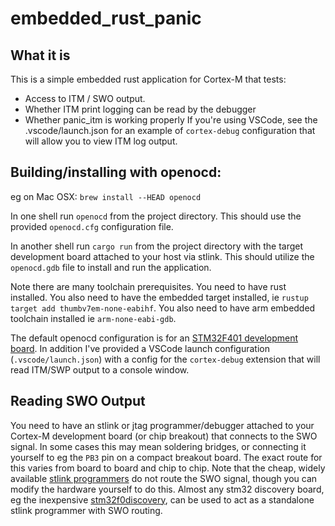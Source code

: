 # embedded_rust_panic

## What it is
This is a simple embedded rust application for Cortex-M that tests:
- Access to ITM / SWO output. 
- Whether ITM print logging can be read by the debugger
- Whether panic_itm is working properly
If you're using VSCode, see the .vscode/launch.json for an example of `cortex-debug` configuration that will allow you to view ITM log output.

## Building/installing with openocd:

eg on Mac OSX:
`brew install --HEAD openocd`

In one shell run `openocd` from the project directory. 
This should use the provided `openocd.cfg` configuration file.

In another shell run `cargo run` from the project directory with the target development board attached to your host via stlink.  This should utilize the `openocd.gdb` file to install and run the application. 

Note there are many toolchain prerequisites. You need to have rust installed. You also need to have the embedded target installed, ie `rustup target add thumbv7em-none-eabihf`.  You also need to have arm embedded toolchain installed ie `arm-none-eabi-gdb`.

The default openocd configuration is for an [STM32F401 development board](https://www.amazon.com/SongHe-STM32F401-Development-STM32F401CCU6-Learning/dp/B07XBWGF9M/ref=sr_1_1).  In addition I've provided a VSCode launch configuration (`.vscode/launch.json`) with a config for the `cortex-debug` extension that will read ITM/SWP output to a console window. 


## Reading SWO Output

You need to have an stlink or jtag programmer/debugger attached to your Cortex-M development board (or chip breakout) that connects to the SWO signal. In some cases this may mean soldering bridges, or connecting it yourself to eg the `PB3` pin on a compact breakout board. The exact route for this varies from board to board and chip to chip.  Note that the cheap, widely available [stlink programmers](https://www.amazon.com/Aideepen-ST-Link-Programming-Emulator-Downloader/dp/B01J7N3RE6/ref=sr_1_1?keywords=stlink&qid=1581094343&s=electronics&sr=1-1) do not route the SWO signal, though you can modify the hardware yourself to do this.  Almost any stm32 discovery board, eg the inexpensive [stm32f0discovery](https://www.mouser.com/ProductDetail/STMicroelectronics/STM32F0DISCOVERY?qs=%2Fha2pyFadugozBplj2HA6I5SJWdyEV7UjcFqXknA50zpNg0Ehpc7VQ%3D%3D), can be used to act as a standalone stlink programmer with SWO routing. 
